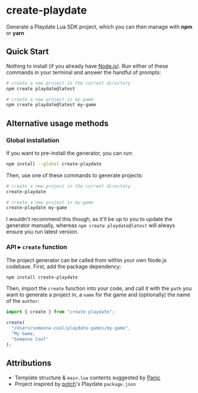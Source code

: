 # create-playdate

Generate a Playdate Lua SDK project, which you can then manage with **npm** or **yarn**

## Quick Start

Nothing to install (if you already have [Node.js](https://nodejs.org/en/)). Run either of these commands in your terminal and answer the handful of prompts:

```sh
# create a new project in the current directory
npm create playdate@latest

# create a new project in my-game
npm create playdate@latest my-game
```

## Alternative usage methods

### Global installation

If you want to pre-install the generator, you can run:

```sh
npm install --global create-playdate
```

Then, use one of these commands to generate projects:

```sh
# create a new project in the current directory
create-playdate

# create a new project in my-game
create-playdate my-game
```

I wouldn't recommend this though, as it'll be up to you to update the generator manually, whereas `npm create playdate@latest` will always ensure you run latest version.

### API ▸ `create` function

The project generator can be called from within your own Node.js codebase. First, add the package dependency:

```sh
npm install create-playdate
```

Then, import the `create` function into your code, and call it with the `path` you want to generate a project in, a `name` for the game and (optionally) the name of the `author`:

```js
import { create } from "create-playdate";

create(
  "/Users/someone-cool/playdate-games/my-game",
  "My Game,
  "Someone Cool"
);
```

## Attributions

- Template structure & `main.lua` contents suggested by [Panic](https://sdk.play.date/1.9.0/Inside%20Playdate.html#_a_basic_playdate_game_in_lua)
- Project inspired by [potch](https://twitter.com/potch)'s Playdate `package.json`

